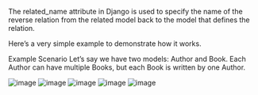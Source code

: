 The related_name attribute in Django is used to specify the name of the reverse relation from the related model back to the model that defines the relation. 

Here’s a very simple example to demonstrate how it works.

Example Scenario
Let’s say we have two models: Author and Book. Each Author can have multiple Books, but each Book is written by one Author.


![image](https://github.com/user-attachments/assets/bd6e98de-0d28-4e32-8936-84e920a051dc)
![image](https://github.com/user-attachments/assets/cc543766-bc81-4ace-a0f5-0a2e5516e018)
![image](https://github.com/user-attachments/assets/b56f6ab4-cdc7-4628-997d-6a8ea89680f2)
![image](https://github.com/user-attachments/assets/89af7d5e-2d36-4f26-8f16-3ff04c427d9a)
![image](https://github.com/user-attachments/assets/ec9ca5ad-9f3d-465a-9f13-399c0acac5a0)


